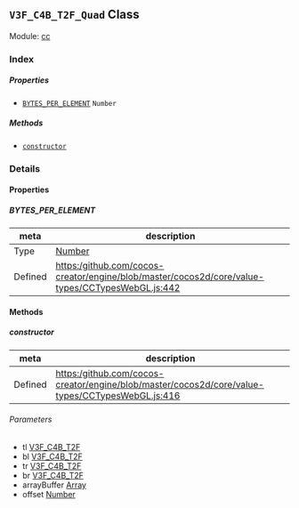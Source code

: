 ## `V3F_C4B_T2F_Quad` Class



Module: [cc](../modules/cc.md)






### Index

##### Properties

  - [`BYTES_PER_ELEMENT`](#bytesperelement) `Number` 



##### Methods

  - [`constructor`](#constructor) 



### Details


#### Properties


##### BYTES_PER_ELEMENT

> 

| meta | description |
|------|-------------|
| Type | <a href="https://developer.mozilla.org/en/JavaScript/Reference/Global_Objects/Number" class="crosslink external" target="_blank">Number</a> |
| Defined | [https:/github.com/cocos-creator/engine/blob/master/cocos2d/core/value-types/CCTypesWebGL.js:442](https:/github.com/cocos-creator/engine/blob/master/cocos2d/core/value-types/CCTypesWebGL.js#L442) |






<!-- Method Block -->
#### Methods


##### constructor



| meta | description |
|------|-------------|
| Defined | [https:/github.com/cocos-creator/engine/blob/master/cocos2d/core/value-types/CCTypesWebGL.js:416](https:/github.com/cocos-creator/engine/blob/master/cocos2d/core/value-types/CCTypesWebGL.js#L416) |

###### Parameters
- tl <a href="../classes/V3F_C4B_T2F.html" class="crosslink">V3F_C4B_T2F</a> 
- bl <a href="../classes/V3F_C4B_T2F.html" class="crosslink">V3F_C4B_T2F</a> 
- tr <a href="../classes/V3F_C4B_T2F.html" class="crosslink">V3F_C4B_T2F</a> 
- br <a href="../classes/V3F_C4B_T2F.html" class="crosslink">V3F_C4B_T2F</a> 
- arrayBuffer <a href="https://developer.mozilla.org/en/JavaScript/Reference/Global_Objects/Array" class="crosslink external" target="_blank">Array</a> 
- offset <a href="https://developer.mozilla.org/en/JavaScript/Reference/Global_Objects/Number" class="crosslink external" target="_blank">Number</a> 



